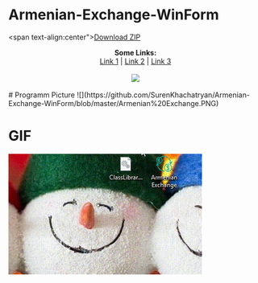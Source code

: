 # Armenian-Exchange-WinForm 
<span text-align:center">[Download ZIP](https://github.com/SurenKhachatryan/Armenian-Exchange-WinForm/blob/master/Armenian_Exchange.exe.zip)</span>
<p align="center">
  <b>Some Links:</b><br>
  <a href="#">Link 1</a> |
  <a href="#">Link 2</a> |
  <a href="#">Link 3</a>
  <br><br>
  <img src="http://s.4cdn.org/image/title/105.gif">
</p>
# Programm Picture
![](https://github.com/SurenKhachatryan/Armenian-Exchange-WinForm/blob/master/Armenian%20Exchange.PNG)

# GIF
![](https://github.com/SurenKhachatryan/Armenian-Exchange-WinForm/blob/master/Armenian%20Exchange.gif)

